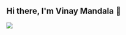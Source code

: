 ## Hi there, I'm Vinay Mandala 👋

<!--
**vinaysai99/vinaysai99** is a ✨ _special_ ✨ repository because its `README.md` (this file) appears on your GitHub profile.

Here are some ideas to get you started:

- 🔭 I’m currently working on ...
- 🌱 I’m currently learning ...
- 👯 I’m looking to collaborate on ...
- 🤔 I’m looking for help with ...
- 💬 Ask me about ...
- 📫 How to reach me: ...
- 😄 Pronouns: ...
- ⚡ Fun fact: ...
-->

[<img src="https://github.com/user-attachments/assets/b78cdae2-85ee-4f5e-8099-96db090de7fb">](https://github.com/login?return_to=https%3A%2F%2Fgithub.com%2Fvinaysai99)
